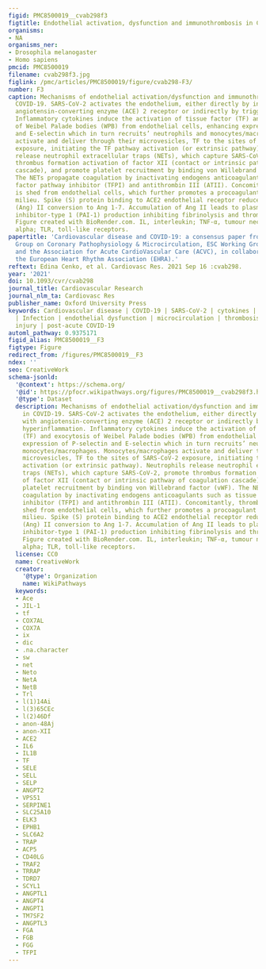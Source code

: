 ```yaml
---
figid: PMC8500019__cvab298f3
figtitle: Endothelial activation, dysfunction and immunothrombosis in COVID-19
organisms:
- NA
organisms_ner:
- Drosophila melanogaster
- Homo sapiens
pmcid: PMC8500019
filename: cvab298f3.jpg
figlink: /pmc/articles/PMC8500019/figure/cvab298-F3/
number: F3
caption: Mechanisms of endothelial activation/dysfunction and immunothrombosis in
  COVID-19. SARS-CoV-2 activates the endothelium, either directly by interacting with
  angiotensin-converting enzyme (ACE) 2 receptor or indirectly by triggering hyperinflammation.
  Inflammatory cytokines induce the activation of tissue factor (TF) and exocytosis
  of Weibel Palade bodies (WPB) from endothelial cells, enhancing expression of P-selectin
  and E-selectin which in turn recruits’ neutrophils and monocytes/macrophages. Monocytes/macrophages
  activate and deliver through their microvesicles, TF to the sites of SARS-CoV-2
  exposure, initiating the TF pathway activation (or extrinsic pathway). Neutrophils
  release neutrophil extracellular traps (NETs), which capture SARS-CoV-2, promote
  thrombus formation activation of factor XII (contact or intrinsic pathway of coagulation
  cascade), and promote platelet recruitment by binding von Willebrand factor (vWF).
  The NETs propagate coagulation by inactivating endogens anticoagulants such as tissue
  factor pathway inhibitor (TFPI) and antithrombin III (ATII). Concomitantly, thrombomodulin
  is shed from endothelial cells, which further promotes a procoagulant and pro-inflammatory
  milieu. Spike (S) protein binding to ACE2 endothelial receptor reduce angiotensin
  (Ang) II conversion to Ang 1-7. Accumulation of Ang II leads to plasminogen-activator
  inhibitor-type 1 (PAI-1) production inhibiting fibrinolysis and thrombus dissolution.
  Figure created with BioRender.com. IL, interleukin; TNF-α, tumour necrosis factor
  alpha; TLR, toll-like receptors.
papertitle: 'Cardiovascular disease and COVID-19: a consensus paper from the ESC Working
  Group on Coronary Pathophysiology & Microcirculation, ESC Working Group on Thrombosis
  and the Association for Acute CardioVascular Care (ACVC), in collaboration with
  the European Heart Rhythm Association (EHRA).'
reftext: Edina Cenko, et al. Cardiovasc Res. 2021 Sep 16 :cvab298.
year: '2021'
doi: 10.1093/cvr/cvab298
journal_title: Cardiovascular Research
journal_nlm_ta: Cardiovasc Res
publisher_name: Oxford University Press
keywords: Cardiovascular disease | COVID-19 | SARS-CoV-2 | cytokines | inflammation
  | Infection | endothelial dysfunction | microcirculation | thrombosis | Myocardial
  injury | post-acute COVID-19
automl_pathway: 0.9375171
figid_alias: PMC8500019__F3
figtype: Figure
redirect_from: /figures/PMC8500019__F3
ndex: ''
seo: CreativeWork
schema-jsonld:
  '@context': https://schema.org/
  '@id': https://pfocr.wikipathways.org/figures/PMC8500019__cvab298f3.html
  '@type': Dataset
  description: Mechanisms of endothelial activation/dysfunction and immunothrombosis
    in COVID-19. SARS-CoV-2 activates the endothelium, either directly by interacting
    with angiotensin-converting enzyme (ACE) 2 receptor or indirectly by triggering
    hyperinflammation. Inflammatory cytokines induce the activation of tissue factor
    (TF) and exocytosis of Weibel Palade bodies (WPB) from endothelial cells, enhancing
    expression of P-selectin and E-selectin which in turn recruits’ neutrophils and
    monocytes/macrophages. Monocytes/macrophages activate and deliver through their
    microvesicles, TF to the sites of SARS-CoV-2 exposure, initiating the TF pathway
    activation (or extrinsic pathway). Neutrophils release neutrophil extracellular
    traps (NETs), which capture SARS-CoV-2, promote thrombus formation activation
    of factor XII (contact or intrinsic pathway of coagulation cascade), and promote
    platelet recruitment by binding von Willebrand factor (vWF). The NETs propagate
    coagulation by inactivating endogens anticoagulants such as tissue factor pathway
    inhibitor (TFPI) and antithrombin III (ATII). Concomitantly, thrombomodulin is
    shed from endothelial cells, which further promotes a procoagulant and pro-inflammatory
    milieu. Spike (S) protein binding to ACE2 endothelial receptor reduce angiotensin
    (Ang) II conversion to Ang 1-7. Accumulation of Ang II leads to plasminogen-activator
    inhibitor-type 1 (PAI-1) production inhibiting fibrinolysis and thrombus dissolution.
    Figure created with BioRender.com. IL, interleukin; TNF-α, tumour necrosis factor
    alpha; TLR, toll-like receptors.
  license: CC0
  name: CreativeWork
  creator:
    '@type': Organization
    name: WikiPathways
  keywords:
  - Ace
  - JIL-1
  - tf
  - COX7AL
  - COX7A
  - ix
  - dic
  - .na.character
  - sw
  - net
  - Neto
  - NetA
  - NetB
  - Trl
  - l(1)14Ai
  - l(3)65CEc
  - l(2)46Df
  - anon-48Aj
  - anon-XII
  - ACE2
  - IL6
  - IL1B
  - TF
  - SELE
  - SELL
  - SELP
  - ANGPT2
  - VPS51
  - SERPINE1
  - SLC25A10
  - ELK3
  - EPHB1
  - SLC6A2
  - TRAP
  - ACP5
  - CD40LG
  - TRAF2
  - TRRAP
  - TDRD7
  - SCYL1
  - ANGPTL1
  - ANGPT4
  - ANGPT1
  - TM7SF2
  - ANGPTL3
  - FGA
  - FGB
  - FGG
  - TFPI
---
```

